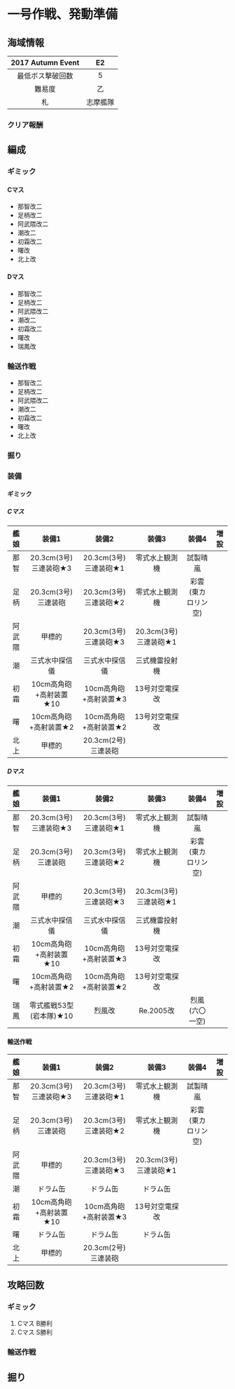 # 一号作戦、発動準備

## 海域情報

| 2017 Autumn Event | E2       |
| :-:               | :-:      |
| 最低ボス撃破回数  | 5        |
| 難易度            | 乙       |
| 札                | 志摩艦隊 |

### クリア報酬

## 編成

### ギミック

#### Cマス

- 那智改二
- 足柄改二
- 阿武隈改二
- 潮改二
- 初霜改二
- 曙改
- 北上改

#### Dマス

- 那智改二
- 足柄改二
- 阿武隈改二
- 潮改二
- 初霜改二
- 曙改
- 瑞鳳改


### 輸送作戦

- 那智改二
- 足柄改二
- 阿武隈改二
- 潮改二
- 初霜改二
- 曙改
- 北上改


### 掘り


### 装備

#### ギミック

##### Cマス

| 艦娘   | 装備1                   | 装備2                 | 装備3                 | 装備4              | 増設 |
| :-:    | :---------------------: | :----------------:    | :---------:           | :-:                | :-:  |
| 那智   | 20.3cm(3号)三連装砲★3   | 20.3cm(3号)三連装砲★1 | 零式水上観測機        | 試製晴嵐           |      |
| 足柄   | 20.3cm(3号)三連装砲     | 20.3cm(3号)三連装砲★2 | 零式水上観測機        | 彩雲(東カロリン空) |      |
| 阿武隈 | 甲標的                  | 20.3cm(3号)三連装砲★3 | 20.3cm(3号)三連装砲★1 |                    |      |
| 潮     | 三式水中探信儀          | 三式水中探信儀        | 三式機雷投射機        |                    |      |
| 初霜   | 10cm高角砲+高射装置★10  | 10cm高角砲+高射装置★3 | 13号対空電探改        |                    |      |
| 曙     | 10cm高角砲+高射装置★2   | 10cm高角砲+高射装置★2 | 13号対空電探改        |                    |      |
| 北上 | 甲標的                  | 20.3cm(2号)三連装砲   |                       |                    |      |


##### Dマス

| 艦娘   | 装備1                   | 装備2                 | 装備3                 | 装備4              | 増設 |
| :-:    | :---------------------: | :----------------:    | :---------:           | :-:                | :-:  |
| 那智   | 20.3cm(3号)三連装砲★3   | 20.3cm(3号)三連装砲★1 | 零式水上観測機        | 試製晴嵐           |      |
| 足柄   | 20.3cm(3号)三連装砲     | 20.3cm(3号)三連装砲★2 | 零式水上観測機        | 彩雲(東カロリン空) |      |
| 阿武隈 | 甲標的                  | 20.3cm(3号)三連装砲★3 | 20.3cm(3号)三連装砲★1 |                    |      |
| 潮     | 三式水中探信儀          | 三式水中探信儀        | 三式機雷投射機        |                    |      |
| 初霜   | 10cm高角砲+高射装置★10  | 10cm高角砲+高射装置★3 | 13号対空電探改        |                    |      |
| 曙     | 10cm高角砲+高射装置★2   | 10cm高角砲+高射装置★2 | 13号対空電探改        |                    |      |
| 瑞鳳   | 零式艦戦53型(岩本隊)★10 | 烈風改                | Re.2005改             | 烈風(六〇一空)     |      |


#### 輸送作戦

| 艦娘   | 装備1                   | 装備2                 | 装備3                 | 装備4              | 増設 |
| :-:    | :---------------------: | :----------------:    | :---------:           | :-:                | :-:  |
| 那智   | 20.3cm(3号)三連装砲★3   | 20.3cm(3号)三連装砲★1 | 零式水上観測機        | 試製晴嵐           |      |
| 足柄   | 20.3cm(3号)三連装砲     | 20.3cm(3号)三連装砲★2 | 零式水上観測機        | 彩雲(東カロリン空) |      |
| 阿武隈 | 甲標的                  | 20.3cm(3号)三連装砲★3 | 20.3cm(3号)三連装砲★1 |                    |      |
| 潮     | ドラム缶                | ドラム缶              | ドラム缶              |                    |      |
| 初霜   | 10cm高角砲+高射装置★10  | 10cm高角砲+高射装置★3 | 13号対空電探改        |                    |      |
| 曙     | ドラム缶                | ドラム缶              | ドラム缶              |                    |      |
| 北上 | 甲標的                  | 20.3cm(2号)三連装砲   |                       |                    |      |


## 攻略回数

### ギミック

1. Cマス B勝利
1. Cマス S勝利


### 輸送作戦


## 掘り





